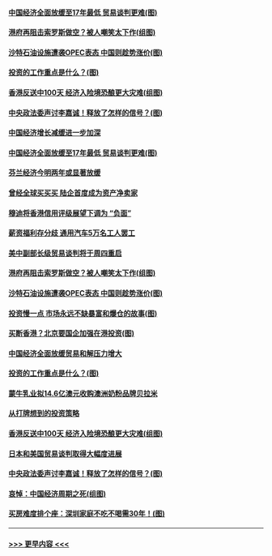 #### [中国经济全面放缓至17年最低 贸易谈判更难(图)](../pages/p5/907648.md?t=09171733) 
#### [港府再阻击索罗斯做空？被人嘲笑太下作(组图)](../pages/p5/907637.md?t=09171733) 
#### [沙特石油设施遭袭OPEC表态 中国则趁势涨价(图)](../pages/p5/907570.md?t=09171733) 
#### [投资的工作重点是什么？(图)](../pages/p5/907561.md?t=09171733) 
#### [香港反送中100天 经济入险境恐酿更大灾难(组图)](../pages/p5/907533.md?t=09171733) 
#### [中央政法委声讨李嘉诚！释放了怎样的信号？(图)](../pages/p5/907522.md?t=09171733) 
#### [中国经济增长减缓进一步加深](../pages/p5/907649.md?t=09171733) 
#### [中国经济全面放缓至17年最低 贸易谈判更难(图)](../pages/p5/907648.md?t=09171733) 
#### [芬兰经济今明两年或显著放缓](../pages/p5/907643.md?t=09171733) 
#### [曾经全球买买买 陆企首度成为资产净卖家](../pages/p5/907641.md?t=09171733) 
#### [穆迪将香港信用评级展望下调为 “负面”](../pages/p5/907640.md?t=09171733) 
#### [薪资福利存分歧 通用汽车5万名工人罢工](../pages/p5/907639.md?t=09171733) 
#### [美中副部长级贸易谈判将于周四重启](../pages/p5/907638.md?t=09171733) 
#### [港府再阻击索罗斯做空？被人嘲笑太下作(组图)](../pages/p5/907637.md?t=09171733) 
#### [沙特石油设施遭袭OPEC表态 中国则趁势涨价(图)](../pages/p5/907570.md?t=09171733) 
#### [投资慢一点 市场永远不缺暴富和爆仓的故事(图)](../pages/p5/907564.md?t=09171733) 
#### [买断香港？北京要国企加强在港投资(图)](../pages/p5/907582.md?t=09171733) 
#### [中国经济全面放缓贸易和解压力增大](../pages/p5/907579.md?t=09171733) 
#### [投资的工作重点是什么？(图)](../pages/p5/907561.md?t=09171733) 
#### [蒙牛乳业拟14.6亿澳元收购澳洲奶粉品牌贝拉米](../pages/p5/907571.md?t=09171733) 
#### [从打牌想到的投资策略](../pages/p5/907563.md?t=09171733) 
#### [香港反送中100天 经济入险境恐酿更大灾难(组图)](../pages/p5/907533.md?t=09171733) 
#### [日本和美国贸易谈判取得大幅度进展](../pages/p5/907527.md?t=09171733) 
#### [中央政法委声讨李嘉诚！释放了怎样的信号？(图)](../pages/p5/907522.md?t=09171733) 
#### [哀悼：中国经济周期之死(组图)](../pages/p5/907455.md?t=09171733) 
#### [买房难度排个座：深圳家庭不吃不喝需30年！(图)](../pages/p5/907463.md?t=09171733) 

----
#### [ >>> 更早内容 <<< ](../indexes/p5-earlier.md)
